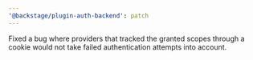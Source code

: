 ```yaml
---
'@backstage/plugin-auth-backend': patch
---
```


Fixed a bug where providers that tracked the granted scopes through a cookie would not take failed authentication attempts into account.
